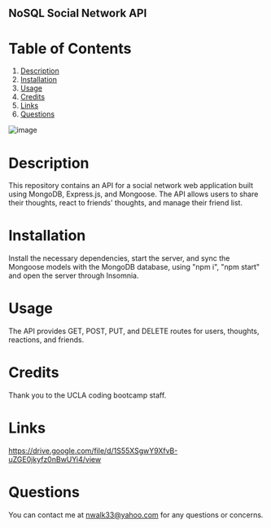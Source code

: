 ## NoSQL Social Network API

# Table of Contents 
1. [Description](#description)
2. [Installation](#installation)
5. [Usage](#usage)
3. [Credits](#credits)
4. [Links](#links)
5. [Questions](#questions)

![image](https://github.com/nwalk33/social-network-api/assets/124389890/889044ac-fa8b-49f5-bc11-155d7995399f)

# Description <a name="description"></a>
This repository contains an API for a social network web application built using MongoDB, Express.js, and Mongoose. The API allows users to share their thoughts, react to friends' thoughts, and manage their friend list.

# Installation <a name="installation"></a>
Install the necessary dependencies, start the server, and sync the Mongoose models with the MongoDB database, using "npm i", "npm start" and open the server through Insomnia.

# Usage <a name="usage"></a>
The API provides GET, POST, PUT, and DELETE routes for users, thoughts, reactions, and friends.

# Credits <a name="credits"></a>
Thank you to the UCLA coding bootcamp staff. 

# Links <a name="links"></a>
https://drive.google.com/file/d/1S55XSgwY9XfvB-uZGE0jkyfz0nBwUYi4/view

# Questions <a name="questions"></a>
You can contact me at nwalk33@yahoo.com for any questions or concerns.
